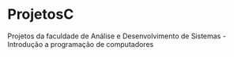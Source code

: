 # ProjetosC
Projetos da faculdade de Análise e Desenvolvimento de Sistemas - Introdução a programação de computadores
